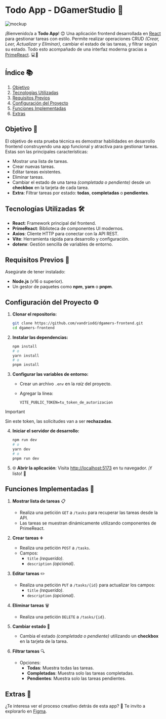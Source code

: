 # Todo App - **DGamerStudio** 📝

![mockup](https://github.com/user-attachments/assets/5e1a7481-9171-4cfc-a9ec-d3bcb38936c9)

¡Bienvenido/a a **Todo App**! 😊 Una aplicación frontend desarrollada en [React](https://es.react.dev/) para gestionar tareas con estilo. Permite realizar operaciones CRUD _(Crear, Leer, Actualizar y Eliminar)_, cambiar el estado de las tareas, y filtrar según su estado. Todo esto acompañado de una interfaz moderna gracias a [PrimeReact](https://primereact.org/). 💻🎉

## **Índice** 📚

1. [Objetivo](#objetivo)
2. [Tecnologías Utilizadas](#tecnologías-utilizadas)
3. [Requisitos Previos](#requisitos-previos)
4. [Configuración del Proyecto](#configuración-del-proyecto)
5. [Funciones Implementadas](#funciones-implementadas)
6. [Extras](#extras)

## **Objetivo** 🎯

El objetivo de esta prueba técnica es demostrar habilidades en desarrollo frontend construyendo una app funcional y atractiva para gestionar tareas. Estas son las principales características:

- Mostrar una lista de tareas.
- Crear nuevas tareas.
- Editar tareas existentes.
- Eliminar tareas.
- Cambiar el estado de una tarea _(completada o pendiente)_ desde un **checkbox** en la tarjeta de cada tarea.  
- **Extra**: Filtrar tareas por estado: **todas**, **completadas** o **pendientes**.

## **Tecnologías Utilizadas** 🛠️

- **React**: Framework principal del frontend.
- **PrimeReact**: Biblioteca de componentes UI modernos.
- **Axios**: Cliente HTTP para conectar con la API REST.
- **Vite**: Herramienta rápida para desarrollo y configuración.
- **dotenv**: Gestión sencilla de variables de entorno.

## **Requisitos Previos** 🧰

Asegúrate de tener instalado:  
- **Node.js** (v16 o superior).
- Un gestor de paquetes como **npm**, **yarn** o **pnpm**.

## **Configuración del Proyecto** ⚙️

1. **Clonar el repositorio:**

   ```bash
   git clone https://github.com/vandriodd/dgamers-frontend.git
   cd dgamers-frontend
   ```

2. **Instalar las dependencias:**

   ```bash
   npm install
   # o
   yarn install
   # o
   pnpm install
   ```

3. **Configurar las variables de entorno:**

   - Crear un archivo `.env` en la _raíz_ del proyecto.  
   - Agregar la línea:  

     ```plaintext
     VITE_PUBLIC_TOKEN=tu_token_de_autorizacion
     ```

> [!IMPORTANT]
> Sin este token, las solicitudes van a ser **rechazadas**.

4. **Iniciar el servidor de desarrollo:**

   ```bash
   npm run dev
   # o
   yarn dev
   # o
   pnpm run dev
   ```

5. 🌐 **Abrir la aplicación**: Visita [http://localhost:5173](http://localhost:5173) en tu navegador. ¡Y listo! 🎉  

## **Funciones Implementadas** 🔧

1. **Mostrar lista de tareas** 📋
   - Realiza una petición `GET` a `/tasks` para recuperar las tareas desde la API.
   - Las tareas se muestran dinámicamente utilizando componentes de PrimeReact.

2. **Crear tareas** ➕
   - Realiza una petición `POST` a `/tasks`.
   - Campos:
     - `title` _(requerido)_.
     - `description` _(opcional)_.

3. **Editar tareas** ✏️
   - Realiza una petición `PUT` a `/tasks/{id}` para actualizar los campos:
     - `title` _(requerido)_.
     - `description` _(opcional)_.

4. **Eliminar tareas** 🗑️
   - Realiza una petición `DELETE` a `/tasks/{id}`.

5. **Cambiar estado** 🔄
   - Cambia el estado _(completada o pendiente)_ utilizando un **checkbox** en la tarjeta de la tarea.

6. **Filtrar tareas** 🔍
   - Opciones:
     - **Todas**: Muestra todas las tareas.
     - **Completadas**: Muestra solo las tareas completadas.
     - **Pendientes**: Muestra solo las tareas pendientes.

## **Extras** 🌟

¿Te interesa ver el proceso creativo detrás de esta app? 🌈 Te invito a explorarlo en [Figma](https://www.figma.com/design/QSEG02NF96xd2i0ZCrloqQ/DGamerStudio-Frontend?node-id=0-1&t=dditpR3HvAVATVzn-1).
